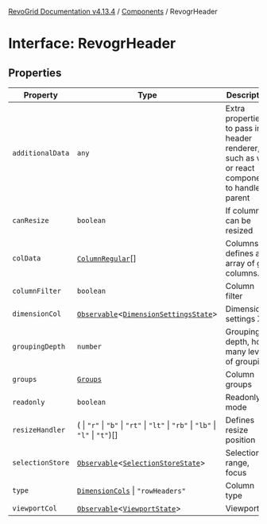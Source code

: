 [RevoGrid Documentation v4.13.4](README.md) / [Components](Namespace.Components.md) / RevogrHeader

# Interface: RevogrHeader

## Properties

| Property | Type | Description | Defined in |
| ------ | ------ | ------ | ------ |
| `additionalData` | `any` | Extra properties to pass into header renderer, such as vue or react components to handle parent | [src/components.d.ts:496](https://github.com/revolist/revogrid/blob/325e86c31155d90566dec588c08b121b0ae7657a/src/components.d.ts#L496) |
| `canResize` | `boolean` | If columns can be resized | [src/components.d.ts:500](https://github.com/revolist/revogrid/blob/325e86c31155d90566dec588c08b121b0ae7657a/src/components.d.ts#L500) |
| `colData` | [`ColumnRegular`](Interface.ColumnRegular.md)[] | Columns - defines an array of grid columns. | [src/components.d.ts:504](https://github.com/revolist/revogrid/blob/325e86c31155d90566dec588c08b121b0ae7657a/src/components.d.ts#L504) |
| `columnFilter` | `boolean` | Column filter | [src/components.d.ts:508](https://github.com/revolist/revogrid/blob/325e86c31155d90566dec588c08b121b0ae7657a/src/components.d.ts#L508) |
| `dimensionCol` | [`Observable`](TypeAlias.Observable.md)\<[`DimensionSettingsState`](Interface.DimensionSettingsState.md)\> | Dimension settings X | [src/components.d.ts:512](https://github.com/revolist/revogrid/blob/325e86c31155d90566dec588c08b121b0ae7657a/src/components.d.ts#L512) |
| `groupingDepth` | `number` | Grouping depth, how many levels of grouping | [src/components.d.ts:516](https://github.com/revolist/revogrid/blob/325e86c31155d90566dec588c08b121b0ae7657a/src/components.d.ts#L516) |
| `groups` | [`Groups`](TypeAlias.Groups.md) | Column groups | [src/components.d.ts:520](https://github.com/revolist/revogrid/blob/325e86c31155d90566dec588c08b121b0ae7657a/src/components.d.ts#L520) |
| `readonly` | `boolean` | Readonly mode | [src/components.d.ts:524](https://github.com/revolist/revogrid/blob/325e86c31155d90566dec588c08b121b0ae7657a/src/components.d.ts#L524) |
| `resizeHandler` | ( \| `"r"` \| `"b"` \| `"rt"` \| `"lt"` \| `"rb"` \| `"lb"` \| `"l"` \| `"t"`)[] | Defines resize position | [src/components.d.ts:528](https://github.com/revolist/revogrid/blob/325e86c31155d90566dec588c08b121b0ae7657a/src/components.d.ts#L528) |
| `selectionStore` | [`Observable`](TypeAlias.Observable.md)\<[`SelectionStoreState`](TypeAlias.SelectionStoreState.md)\> | Selection, range, focus | [src/components.d.ts:532](https://github.com/revolist/revogrid/blob/325e86c31155d90566dec588c08b121b0ae7657a/src/components.d.ts#L532) |
| `type` | [`DimensionCols`](TypeAlias.DimensionCols.md) \| `"rowHeaders"` | Column type | [src/components.d.ts:536](https://github.com/revolist/revogrid/blob/325e86c31155d90566dec588c08b121b0ae7657a/src/components.d.ts#L536) |
| `viewportCol` | [`Observable`](TypeAlias.Observable.md)\<[`ViewportState`](Interface.ViewportState.md)\> | Viewport X | [src/components.d.ts:540](https://github.com/revolist/revogrid/blob/325e86c31155d90566dec588c08b121b0ae7657a/src/components.d.ts#L540) |
